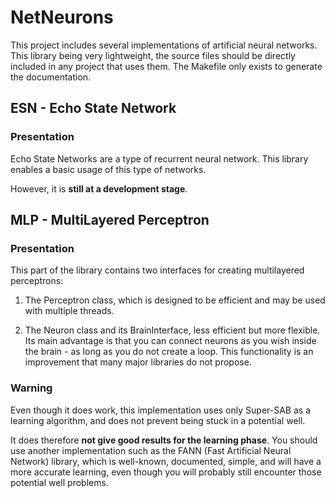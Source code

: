 # NetNeurons

This project includes several implementations of artificial neural networks.
This library being very lightweight, the source files should be directly included
in any project that uses them. The Makefile only exists to generate the documentation.

## ESN - Echo State Network

### Presentation

Echo State Networks are a type of recurrent neural network.
This library enables a basic usage of this type of networks.

However, it is **still at a development stage**.

## MLP - MultiLayered Perceptron

### Presentation

This part of the library contains two interfaces for creating multilayered perceptrons:

1. The Perceptron class, which is designed to be efficient and may be used with multiple threads.

2. The Neuron class and its BrainInterface, less efficient but more flexible.
Its main advantage is that you can connect neurons as you wish inside the brain -
as long as you do not create a loop. This functionality is an improvement that
many major libraries do not propose.

### Warning

Even though it does work, this implementation uses only Super-SAB as a learning algorithm,
and does not prevent being stuck in a potential well.

It does therefore **not give good results for the learning phase**.
You should use another implementation such as the FANN (Fast Artificial Neural Network) library,
which is well-known, documented, simple, and will have a more accurate learning,
even though you will probably still encounter those potential well problems.

